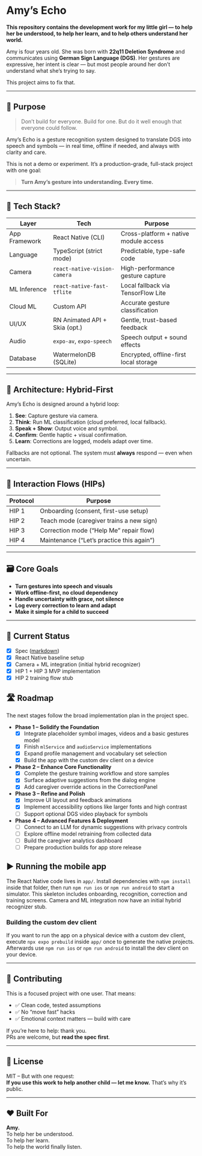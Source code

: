 # Amy’s Echo

**This repository contains the development work for my little girl — to help her be understood, to help her learn, and to help others understand her world.**

Amy is four years old. She was born with **22q11 Deletion Syndrome** and communicates using **German Sign Language (DGS)**. Her gestures are expressive, her intent is clear — but most people around her don’t understand what she’s trying to say.

This project aims to fix that.

---

## 🎯 Purpose

> Don’t build for everyone. Build for one. But do it well enough that everyone could follow.

Amy’s Echo is a gesture recognition system designed to translate DGS into speech and symbols — in real time, offline if needed, and always with clarity and care.

This is not a demo or experiment. It’s a production-grade, full-stack project with one goal:

> **Turn Amy’s gesture into understanding. Every time.**

---

## 🧱 Tech Stack? 

| Layer             | Tech                          | Purpose                                           |
|------------------|-------------------------------|---------------------------------------------------|
| App Framework     | React Native (CLI)            | Cross-platform + native module access             |
| Language          | TypeScript (strict mode)      | Predictable, type-safe code                       |
| Camera            | `react-native-vision-camera`  | High-performance gesture capture                  |
| ML Inference      | `react-native-fast-tflite`    | Local fallback via TensorFlow Lite                |
| Cloud ML          | Custom API                    | Accurate gesture classification                   |
| UI/UX             | RN Animated API + Skia (opt.) | Gentle, trust-based feedback                      |
| Audio             | `expo-av`, `expo-speech`      | Speech output + sound effects                     |
| Database          | WatermelonDB (SQLite)         | Encrypted, offline-first local storage            |

---

## 🧠 Architecture: Hybrid-First

Amy’s Echo is designed around a hybrid loop:

1. **See**: Capture gesture via camera.
2. **Think**: Run ML classification (cloud preferred, local fallback).
3. **Speak + Show**: Output voice and symbol.
4. **Confirm**: Gentle haptic + visual confirmation.
5. **Learn**: Corrections are logged, models adapt over time.

Fallbacks are not optional. The system must **always** respond — even when uncertain.

---

## 🔵 Interaction Flows (HIPs)

| Protocol | Purpose                                  |
|----------|------------------------------------------|
| HIP 1    | Onboarding (consent, first-use setup)    |
| HIP 2    | Teach mode (caregiver trains a new sign) |
| HIP 3    | Correction mode (“Help Me” repair flow)  |
| HIP 4    | Maintenance (“Let’s practice this again”)|

---

## 🗃️ Core Goals

- **Turn gestures into speech and visuals**
- **Work offline-first, no cloud dependency**
- **Handle uncertainty with grace, not silence**
- **Log every correction to learn and adapt**
- **Make it simple for a child to succeed**

---

## 🚧 Current Status

- [x] Spec ([markdown](./spec/AmysEcho.md))
- [x] React Native baseline setup
- [x] Camera + ML integration (initial hybrid recognizer)
- [x] HIP 1 + HIP 3 MVP implementation
- [x] HIP 2 training flow stub

## 🛣️ Roadmap

The next stages follow the broad implementation plan in the project spec.

- **Phase 1 – Solidify the Foundation**
  - [x] Integrate placeholder symbol images, videos and a basic gestures model
  - [x] Finish `mlService` and `audioService` implementations
  - [x] Expand profile management and vocabulary set selection
  - [x] Build the app with the custom dev client on a device
- **Phase 2 – Enhance Core Functionality**
  - [x] Complete the gesture training workflow and store samples
  - [x] Surface adaptive suggestions from the dialog engine
  - [x] Add caregiver override actions in the CorrectionPanel
- **Phase 3 – Refine and Polish**
  - [x] Improve UI layout and feedback animations
  - [x] Implement accessibility options like larger fonts and high contrast
  - [ ] Support optional DGS video playback for symbols
- **Phase 4 – Advanced Features & Deployment**
  - [ ] Connect to an LLM for dynamic suggestions with privacy controls
  - [ ] Explore offline model retraining from collected data
  - [ ] Build the caregiver analytics dashboard
  - [ ] Prepare production builds for app store release

## ▶️ Running the mobile app

The React Native code lives in `app/`. Install dependencies with `npm install` inside that folder, then run `npm run ios` or `npm run android` to start a simulator. This skeleton includes onboarding, recognition, correction and training screens. Camera and ML integration now have an initial hybrid recognizer stub.

### Building the custom dev client

If you want to run the app on a physical device with a custom dev client, execute `npx expo prebuild` inside `app/` once to generate the native projects. Afterwards use `npm run ios` or `npm run android` to install the dev client on your device.

---

## 🤝 Contributing

This is a focused project with one user. That means:

- ✅ Clean code, tested assumptions
- ✅ No “move fast” hacks
- ✅ Emotional context matters — build with care

If you’re here to help: thank you.  
PRs are welcome, but **read the spec first**.

---

## 📄 License

MIT – But with one request:  
**If you use this work to help another child — let me know.** That’s why it’s public.

---

## ❤️ Built For

**Amy.**  
To help her be understood.  
To help her learn.  
To help the world finally listen.
